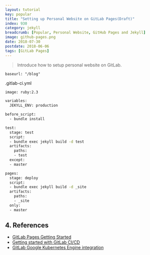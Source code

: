 ```yaml
---
layout: tutorial
key: popular
title: "Setting up Personal Website on GitLab Pages(Draft)"
index: 930
category: jekyll
breadcrumb: [Popular, Personal Website, GitHub Pages and Jekyll]
image: github-pages.png
date: 2018-07-30
postdate: 2018-06-06
tags: [GitLab Pages]
---
```


> Introduce how to setup personal website on GitLab.

```
baseurl: "/blog"
```

.gitlab-ci.yml
```sh
image: ruby:2.3

variables:
  JEKYLL_ENV: production

before_script:
  - bundle install

test:
  stage: test
  script:
  - bundle exec jekyll build -d test
  artifacts:
    paths:
    - test
  except:
  - master

pages:
  stage: deploy
  script:
  - bundle exec jekyll build -d _site
  artifacts:
    paths:
    - _site
  only:
  - master
```
## 4. References
* [GitLab Pages Getting Started](https://docs.gitlab.com/ee/user/project/pages/index.html)
* [Getting started with GitLab CI/CD](https://docs.GitLab.com/ee/ci/quick_start/README.html)
* [GitLab Google Kubernetes Engine integration](https://about.GitLab.com/google-cloud-platform/)
